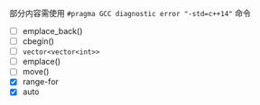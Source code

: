 部分内容需使用 `#pragma GCC diagnostic error "-std=c++14"` 命令

- [ ] emplace_back()
- [ ] cbegin()
- [ ] `vector<vector<int>>`
- [ ] emplace()
- [ ] move()
- [x] range-for
- [x] auto